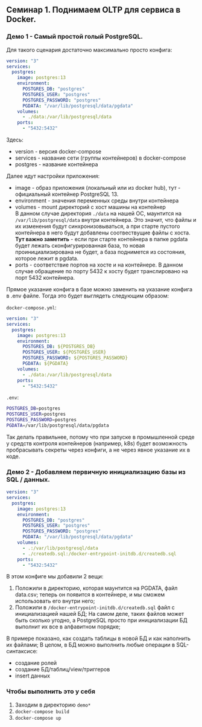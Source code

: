 ## Семинар 1. Поднимаем OLTP для сервиса в Docker.

### Демо 1 - Самый простой голый PostgreSQL.

Для такого сценария достаточно максимально просто конфига:
```yaml
version: "3"
services:
  postgres:
    image: postgres:13
    environment:
      POSTGRES_DB: "postgres"
      POSTGRES_USER: "postgres"
      POSTGRES_PASSWORD: "postgres"
      PGDATA: "/var/lib/postgresql/data/pgdata"
    volumes:
      - ./data:/var/lib/postgresql/data
    ports:
      - "5432:5432"
```

Здесь:
- version - версия docker-compose
- services - название сети (группы контейнеров) в docker-compose
- postgres - название контейнера

Далее идут настройки приложения:
- image - образ приложения (локальный или из docker hub), тут - официальный контейнер PostgreSQL 13.
- environment - значения переменных среды внутри контейнера
- volumes - mount директорий с хост машины на контейнер<br>
В данном случае директория `./data` на нашей ОС, маунтится на `/var/lib/postgresql/data` внутри контейнера. Это значит, что файлы и их изменения будут синхронизовываться, а при старте пустого контейнера в него будут добавлены соотвествущие  файлы с хоста.
**Тут важно заметить** - если при старте контейнера в папке pgdata будет лежать сконфигурированная база, то новая проинициализирована не будет, а база поднимется из состояния, которое лежит в pgdata.
- ports - соответствие портов на хосте и на контейнере. В данном случае обращение по порту 5432 к хосту будет транслировано на порт 5432 контейнера.

Прямое указание конфига в базе можно заменить на указание конфига в .env файле.
Тогда это будет выглядеть следующим образом:

`docker-compose.yml`:<br>
```yaml
version: "3"
services:
  postgres:
    image: postgres:13
    environment:
      POSTGRES_DB: ${POSTGRES_DB}
      POSTGRES_USER: ${POSTGRES_USER}
      POSTGRES_PASSWORD: ${POSTGRES_PASSWORD}
      PGDATA: ${PGDATA}
    volumes:
      - ./data:/var/lib/postgresql/data
    ports:
      - "5432:5432"
```

`.env`:<br>
```bash
POSTGRES_DB=postgres
POSTGRES_USER=postgres
POSTGRES_PASSWORD=postgres
PGDATA=/var/lib/postgresql/data/pgdata
```

Так делать правильнее, потому что при запуске в промышленной среде у средств контроля контейнеров (например, k8s) будет возможность пробрасывать секреты через конфиги, а не через явное указание их в коде.

### Демо 2 - Добавляем первичную инициализацию базы из SQL / данных.

```yaml
version: "3"
services:
  postgres:
    image: postgres:13
    environment:
      POSTGRES_DB: "postgres"
      POSTGRES_USER: "postgres"
      POSTGRES_PASSWORD: "postgres"
      PGDATA: "/var/lib/postgresql/data/pgdata"
    volumes:
      - .:/var/lib/postgresql/data
      - ./createdb.sql:/docker-entrypoint-initdb.d/createdb.sql
    ports:
      - "5432:5432"
```

В этом конфиге мы добавили 2 вещи:
1. Положили в директорию, которая маунтится на PGDATA, файл data.csv; теперь он появится в контейнере, и мы сможем использовать его внутри него;
2. Положили в `/docker-entrypoint-initdb.d/createdb.sql` файл с инициализацией нашей БД; На самом деле, таких файлов может быть сколько угодно, а PostgreSQL просто при инициализации БД выполнит их все в алфавитном порядке;

В примере показано, как создать таблицы в новой БД и как наполнить их файлами;
В целом, в БД можно выполнить любые операции в SQL-синтаксисе:
- создание ролей
- создание БД/таблиц/view/триггеров
- insert данных

### Чтобы выполнить это у себя

1. Заходим в директорию `demo*`
2. `docker-compose build`
3. `docker-compose up`